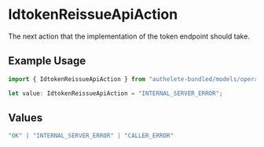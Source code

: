 # IdtokenReissueApiAction

The next action that the implementation of the token endpoint should take.

## Example Usage

```typescript
import { IdtokenReissueApiAction } from "authelete-bundled/models/operations";

let value: IdtokenReissueApiAction = "INTERNAL_SERVER_ERROR";
```

## Values

```typescript
"OK" | "INTERNAL_SERVER_ERROR" | "CALLER_ERROR"
```